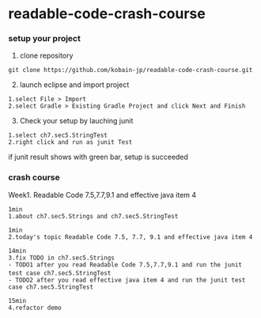 # readable-code-crash-course

### setup your project

1. clone repository 

```
git clone https://github.com/kobain-jp/readable-code-crash-course.git
```

2. launch eclipse and import project

```
1.select File > Import 
2.select Gradle > Existing Gradle Project and click Next and Finish

```

3. Check your setup by lauching junit

```
1.select ch7.sec5.StringTest
2.right click and run as junit Test

```

if junit result shows with green bar, setup is succeeded

### crash course

Week1. Readable Code 7.5,7.7,9.1 and effective java item 4

```
1min
1.about ch7.sec5.Strings and ch7.sec5.StringTest

1min
2.today's topic Readable Code 7.5, 7.7, 9.1 and effective java item 4

14min
3.fix TODO in ch7.sec5.Strings
- TODO1 after you read Readable Code 7.5,7.7,9.1 and run the junit test case ch7.sec5.StringTest　　　
- TODO2 after you read effective java item 4 and run the junit test case ch7.sec5.StringTest 

15min
4.refactor demo

```



